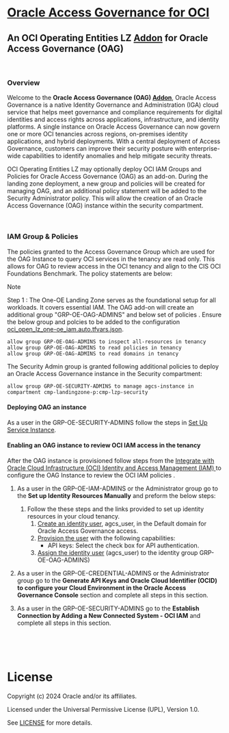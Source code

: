 
# **[Oracle Access Governance for OCI](#)**
## **An OCI Operating Entities LZ [Addon](#) for Oracle Access Governance (OAG)**

&nbsp; 

### Overview
Welcome to the **Oracle Access Governance (OAG) [Addon](#)**, Oracle Access Governance is a native Identity Governance and Administration (IGA) cloud service that helps meet governance and compliance requirements for digital identities and access rights across applications, infrastructure, and identity platforms. A single instance on Oracle Access Governance can now govern one or more OCI tenancies across regions, on-premises identity applications, and hybrid deployments. With a central deployment of Access Governance, customers can improve their security posture with enterprise-wide capabilities to identify anomalies and help mitigate security threats.

OCI Operating Entities LZ may optionally deploy OCI IAM Groups and Policies for Oracle Access Governance (OAG) as an add-on. During the landing zone deployment, a new group and policies will be created for managing OAG, and an additional policy statement will be added to the Security Administrator policy. This will allow the creation of an Oracle Access Governance (OAG) instance within the security compartment.

&nbsp; 

### IAM Group & Policies

The policies granted to the Access Governance Group which are used for the OAG Instance to query OCI services in the tenancy are read only.  This allows for OAG to review access in the OCI tenancy and align to the CIS OCI Foundations Benchmark.  The policy statements are below:

> [!NOTE]
> Step 1 : The One-OE Landing Zone serves as the foundational setup for all workloads. It covers essential IAM. The OAG add-on will create an additional group "GRP-OE-OAG-ADMINS" and below set of policies . Ensure the below group and polcies to be added to the configuration [oci_open_lz_one-oe_iam.auto.tfvars.json](/blueprints/one-oe/runtime/one-stack/oci_open_lz_one-oe_iam.auto.tfvars.json).

```
allow group GRP-OE-OAG-ADMINS to inspect all-resources in tenancy
allow group GRP-OE-OAG-ADMINS to read policies in tenancy
allow group GRP-OE-OAG-ADMINS to read domains in tenancy
```

The Security Admin group is granted following additional policies to deploy an Oracle Access Governance instance in the Security compartment: 

```
allow group GRP-OE-SECURITY-ADMINS to manage agcs-instance in compartment cmp-landingzone-p:cmp-lzp-security
```

#### Deploying OAG an instance 
As a user in the GRP-OE-SECURITY-ADMINS follow the steps in [Set Up Service Instance](https://docs.oracle.com/en/cloud/paas/access-governance/cagsi/).

#### Enabling an OAG instance to review OCI IAM access in the tenancy
After the OAG instance is provisioned follow steps from the [Integrate with Oracle Cloud Infrastructure (OCI) Identity and Access Management (IAM) ](https://docs.oracle.com/en/cloud/paas/access-governance/tjrtj/index.html#GUID-29D81CB5-08BB-45CB-8911-416F6FFDB0C9) to configure the OAG Instance to review the OCI IAM policies .  

1. As a user in the GRP-OE-IAM-ADMINS or the Administrator group go to the **Set up Identity Resources Manually** and preform the below steps:
    1. Follow the these steps and the links provided to set up identity resources in your cloud tenancy.
        1. [Create an identity user](https://docs.oracle.com/en-us/iaas/Content/Identity/Tasks/managingusers.htm#three), agcs_user, in the Default domain for Oracle Access Governance access.
        1. [Provision the user](https://docs.oracle.com/en-us/iaas/Content/Identity/access/managing-user-credentials.htm) with the following capabilities:
            - API keys: Select the check box for API authentication.
        1. [Assign the identity user](https://docs.oracle.com/en-us/iaas/Content/Identity/Tasks/managinggroups.htm#three) (agcs_user) to the identity group GRP-OE-OAG-ADMINS) 
1. As a user in the GRP-OE-CREDENTIAL-ADMINS or the Administrator group go to the **Generate API Keys and Oracle Cloud Identifier (OCID) to configure your Cloud Environment in the Oracle Access Governance Console** section and complete all steps in this section.

1. As a user in the GRP-OE-SECURITY-ADMINS go to the **Establish Connection by Adding a New Connected System - OCI IAM** and complete all steps in this section.





&nbsp; 



&nbsp; 

# License

Copyright (c) 2024 Oracle and/or its affiliates.

Licensed under the Universal Permissive License (UPL), Version 1.0.

See [LICENSE](LICENSE) for more details.
